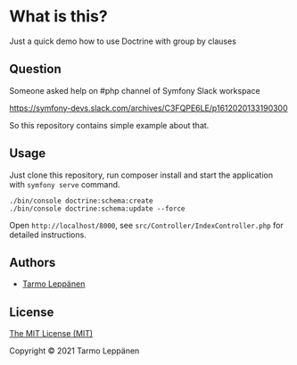 # What is this?

Just a quick demo how to use Doctrine with group by clauses

## Question

Someone asked help on #php channel of Symfony Slack workspace

https://symfony-devs.slack.com/archives/C3FQPE6LE/p1612020133190300

So this repository contains simple example about that.

## Usage

Just clone this repository, run composer install and start the application with
`symfony serve` command.

```
./bin/console doctrine:schema:create
./bin/console doctrine:schema:update --force
```

Open `http://localhost/8000`, see `src/Controller/IndexController.php` for detailed 
instructions.

## Authors

* [Tarmo Leppänen](https://github.com/tarlepp)

## License

[The MIT License (MIT)](LICENSE)

Copyright © 2021 Tarmo Leppänen
